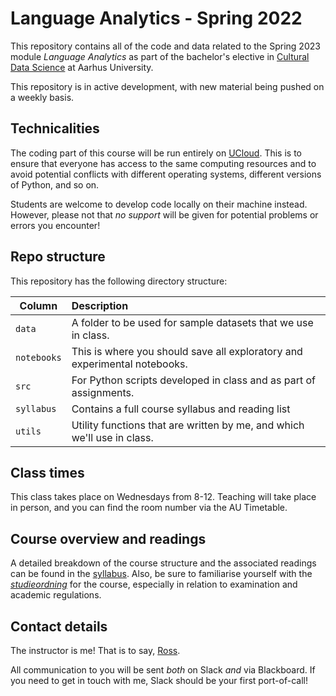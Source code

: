 # Language Analytics - Spring 2022

This repository contains all of the code and data related to the Spring 2023 module _Language Analytics_ as part of the bachelor's elective in [Cultural Data Science](https://bachelor.au.dk/en/supplementary-subject/culturaldatascience/) at Aarhus University.

This repository is in active development, with new material being pushed on a weekly basis.

## Technicalities

The coding part of this course will be run entirely on [UCloud](https://cloud.sdu.dk/). This is to ensure that everyone has access to the same computing resources and to avoid potential conflicts with different operating systems, different versions of Python, and so on.

Students are welcome to develop code locally on their machine instead. However, please not that *no support* will be given for potential problems or errors you encounter!

## Repo structure

This repository has the following directory structure:

| Column | Description|
|--------|:-----------|
```data```| A folder to be used for sample datasets that we use in class.
```notebooks``` | This is where you should save all exploratory and experimental notebooks.
```src``` | For Python scripts developed in class and as part of assignments.
```syllabus```| Contains a full course syllabus and reading list
```utils``` | Utility functions that are written by me, and which we'll use in class.


## Class times

This class takes place on Wednesdays from 8-12. Teaching will take place in person, and you can find the room number via the AU Timetable.

## Course overview and readings

A detailed breakdown of the course structure and the associated readings can be found in the [syllabus](syllabus/readme.md). Also, be sure to familiarise yourself with the [_studieordning_](https://eddiprod.au.dk/EDDI/webservices/DokOrdningService.cfc?method=visGodkendtOrdning&dokOrdningId=15952&sprog=en) for the course, especially in relation to examination and academic regulations.

## Contact details

The instructor is me! That is to say, [Ross](https://pure.au.dk/portal/en/persons/ross-deans-kristensenmclachlan(29ad140e-0785-4e07-bdc1-8af12f15856c).html).

All communication to you will be sent _both_ on Slack _and_ via Blackboard. If you need to get in touch with me, Slack should be your first port-of-call! 

